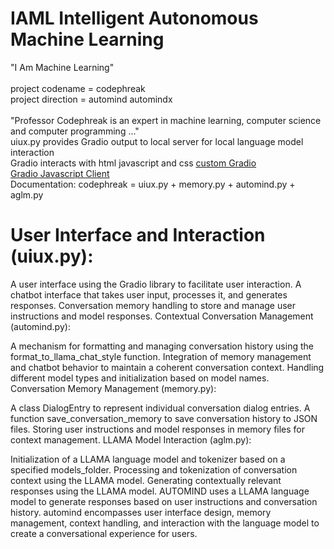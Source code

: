 # IAML Intelligent Autonomous Machine Learning<br />
"I Am Machine Learning"<br /><br />
project codename = codephreak<br />
project direction = automind automindx<br /><br />
"Professor Codephreak is an expert in machine learning, computer science and computer programming ..."<br />
uiux.py provides Gradio output to local server for local language model interaction<br />
Gradio interacts with html javascript and css <a href="https://www.gradio.app/guides/custom-CSS-and-JS">custom Gradio</a><br />
<a href="https://www.gradio.app/guides/getting-started-with-the-js-client">Gradio Javascript Client</a><br />
Documentation: codephreak = uiux.py + memory.py + automind.py + aglm.py

# User Interface and Interaction (uiux.py):

A user interface using the Gradio library to facilitate user interaction.
A chatbot interface that takes user input, processes it, and generates responses.
Conversation memory handling to store and manage user instructions and model responses.
Contextual Conversation Management (automind.py):

A mechanism for formatting and managing conversation history using the format_to_llama_chat_style function.
Integration of memory management and chatbot behavior to maintain a coherent conversation context.
Handling different model types and initialization based on model names.
Conversation Memory Management (memory.py):

A class DialogEntry to represent individual conversation dialog entries.
A function save_conversation_memory to save conversation history to JSON files.
Storing user instructions and model responses in memory files for context management.
LLAMA Model Interaction (aglm.py):

Initialization of a LLAMA language model and tokenizer based on a specified models_folder.
Processing and tokenization of conversation context using the LLAMA model.
Generating contextually relevant responses using the LLAMA model.
AUTOMIND uses a LLAMA language model to generate responses based on user instructions and conversation history. automind encompasses user interface design, memory management, context handling, and interaction with the language model to create a conversational experience for users.

